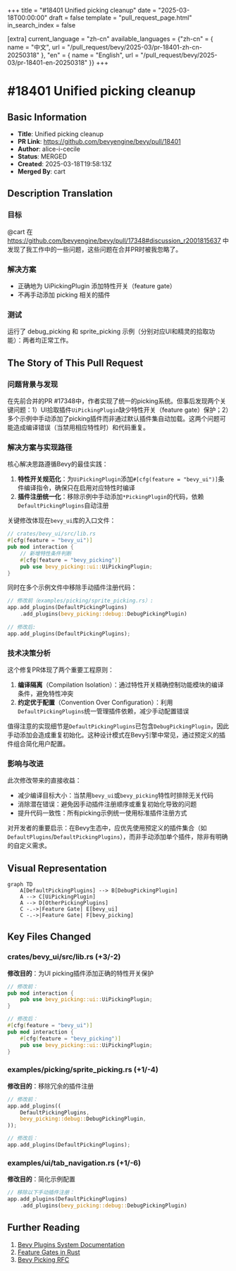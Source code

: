 +++
title = "#18401 Unified picking cleanup"
date = "2025-03-18T00:00:00"
draft = false
template = "pull_request_page.html"
in_search_index = false

[extra]
current_language = "zh-cn"
available_languages = {"zh-cn" = { name = "中文", url = "/pull_request/bevy/2025-03/pr-18401-zh-cn-20250318" }, "en" = { name = "English", url = "/pull_request/bevy/2025-03/pr-18401-en-20250318" }}
+++

# #18401 Unified picking cleanup

## Basic Information
- **Title**: Unified picking cleanup
- **PR Link**: https://github.com/bevyengine/bevy/pull/18401
- **Author**: alice-i-cecile
- **Status**: MERGED
- **Created**: 2025-03-18T19:58:13Z
- **Merged By**: cart

## Description Translation
### 目标
@cart 在 https://github.com/bevyengine/bevy/pull/17348#discussion_r2001815637 中发现了我工作中的一些问题，这些问题在合并PR时被我忽略了。

### 解决方案
- 正确地为 UiPickingPlugin 添加特性开关（feature gate）
- 不再手动添加 picking 相关的插件

### 测试
运行了 debug_picking 和 sprite_picking 示例（分别对应UI和精灵的拾取功能）：两者均正常工作。

## The Story of This Pull Request

### 问题背景与发现
在先前合并的PR #17348中，作者实现了统一的picking系统。但事后发现两个关键问题：1）UI拾取插件`UiPickingPlugin`缺少特性开关（feature gate）保护；2）多个示例中手动添加了picking插件而非通过默认插件集自动加载。这两个问题可能造成编译错误（当禁用相应特性时）和代码重复。

### 解决方案与实现路径
核心解决思路遵循Bevy的最佳实践：
1. **特性开关规范化**：为`UiPickingPlugin`添加`#[cfg(feature = "bevy_ui")]`条件编译指令，确保只在启用对应特性时编译
2. **插件注册统一化**：移除示例中手动添加`*PickingPlugin`的代码，依赖`DefaultPickingPlugins`自动注册

关键修改体现在`bevy_ui`库的入口文件：
```rust
// crates/bevy_ui/src/lib.rs
#[cfg(feature = "bevy_ui")]
pub mod interaction {
    // 新增特性条件判断
    #[cfg(feature = "bevy_picking")]
    pub use bevy_picking::ui::UiPickingPlugin;
}
```

同时在多个示例文件中移除手动插件注册代码：
```rust
// 修改前（examples/picking/sprite_picking.rs）:
app.add_plugins(DefaultPickingPlugins)
    .add_plugins(bevy_picking::debug::DebugPickingPlugin)
    
// 修改后:
app.add_plugins(DefaultPickingPlugins);
```

### 技术决策分析
这个修复PR体现了两个重要工程原则：
1. **编译隔离**（Compilation Isolation）：通过特性开关精确控制功能模块的编译条件，避免特性冲突
2. **约定优于配置**（Convention Over Configuration）：利用`DefaultPickingPlugins`统一管理插件依赖，减少手动配置错误

值得注意的实现细节是`DefaultPickingPlugins`已包含`DebugPickingPlugin`，因此手动添加会造成重复初始化。这种设计模式在Bevy引擎中常见，通过预定义的插件组合简化用户配置。

### 影响与改进
此次修改带来的直接收益：
- 减少编译目标大小：当禁用`bevy_ui`或`bevy_picking`特性时排除无关代码
- 消除潜在错误：避免因手动插件注册顺序或重复初始化导致的问题
- 提升代码一致性：所有picking示例统一使用标准插件注册方式

对开发者的重要启示：在Bevy生态中，应优先使用预定义的插件集合（如`DefaultPlugins`/`DefaultPickingPlugins`），而非手动添加单个插件，除非有明确的自定义需求。

## Visual Representation

```mermaid
graph TD
    A[DefaultPickingPlugins] --> B[DebugPickingPlugin]
    A --> C[UiPickingPlugin]
    A --> D[OtherPickingPlugins]
    C -.->|Feature Gate| E[bevy_ui]
    C -.->|Feature Gate| F[bevy_picking]
```

## Key Files Changed

### crates/bevy_ui/src/lib.rs (+3/-2)
**修改目的**：为UI picking插件添加正确的特性开关保护
```rust
// 修改前：
pub mod interaction {
    pub use bevy_picking::ui::UiPickingPlugin;
}

// 修改后：
#[cfg(feature = "bevy_ui")]
pub mod interaction {
    #[cfg(feature = "bevy_picking")]
    pub use bevy_picking::ui::UiPickingPlugin;
}
```

### examples/picking/sprite_picking.rs (+1/-4)
**修改目的**：移除冗余的插件注册
```rust
// 修改前：
app.add_plugins((
    DefaultPickingPlugins,
    bevy_picking::debug::DebugPickingPlugin,
));

// 修改后：
app.add_plugins(DefaultPickingPlugins);
```

### examples/ui/tab_navigation.rs (+1/-6)
**修改目的**：简化示例配置
```rust
// 移除以下手动插件注册：
app.add_plugins(DefaultPickingPlugins)
    .add_plugins(bevy_picking::debug::DebugPickingPlugin)
```

## Further Reading
1. [Bevy Plugins System Documentation](https://bevyengine.org/learn/book/getting-started/plugins/)
2. [Feature Gates in Rust](https://doc.rust-lang.org/cargo/reference/features.html)
3. [Bevy Picking RFC](https://github.com/bevyengine/rfcs/blob/main/rfcs/49-picking.md)